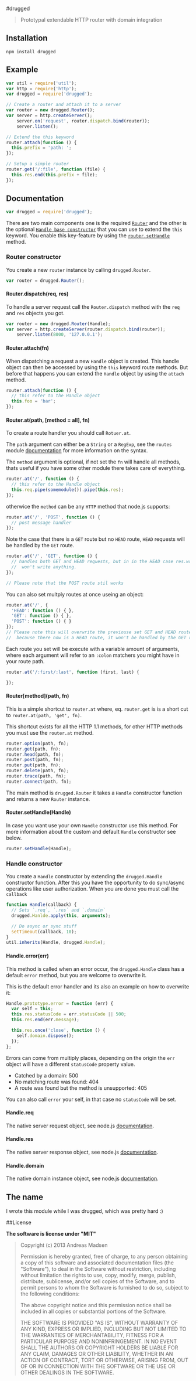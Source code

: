 #drugged

> Prototypal extendable HTTP router with domain integration

## Installation

```sheel
npm install drugged
```

## Example

```javascript
var util = require('util');
var http = require('http');
var drugged = require('drugged');

// Create a router and attach it to a server
var router = new drugged.Router();
var server = http.createServer();
    server.on('request', router.dispatch.bind(router));
    server.listen();

// Extend the this keyword
router.attach(function () {
  this.prefix = 'path: ';
});

// Setup a simple router
router.get('/:file', function (file) {
  this.res.end(this.prefix + file);
});
```

## Documentation

```javascript
var drugged = require('drugged');
```

There are two main components one is the required [`Router`](#router-constructor) and
the other is the optional [`Handle base constructor`](#handle-constructor) that you can
use to extend the `this` keyword. You enable this key-feature by using the
[`router.setHandle`](#routersethandlehandle) method.

### Router constructor

You create a new `router` instance by calling `drugged.Router`.

```javascript
var router = drugged.Router();
```

#### Router.dispatch(req, res)

To handle a server request call the `Router.dispatch` method with the `req` and
`res` objects you got.

```javascript
var router = new drugged.Router(Handle);
var server = http.createServer(router.dispatch.bind(router));
    server.listen(8000, '127.0.0.1');
```

#### Router.attach(fn)

When dispatching a request a new `Handle` object is created. This handle object
can then be accessed by using the `this` keyword route methods. But before
that happens you can extend the `Handle` object by using the `attach` method.

```javascript
router.attach(function () {
  // this refer to the Handle object
  this.foo = 'bar';
});
```

#### Router.at(path, [method = all], fn)

To create a route handler you should call `Rotuer.at`.

The `path` argument can either be a `String` or a `RegExp`, see the `routes`
module [documentation](https://github.com/aaronblohowiak/routes.js#path-formats)
for more information on the syntax.

The `method` argument is optional, if not set the `fn` will handle all methods,
thats useful if you have some other module there takes care of everything.

```javascript
router.at('/', function () {
  // this refer to the Handle object
  this.req.pipe(somemodule()).pipe(this.res);
});
```

otherwice the `method` can be any `HTTP` method that node.js supports:

```javascript
router.at('/', 'POST', function () {
  // post message handler
});
```

Note the case that there is a `GET` route but no `HEAD` route, `HEAD` requests
will be handled by the `GET` route.

```javascript
router.at('/', 'GET', function () {
  // handles both GET and HEAD requests, but in in the HEAD case res.write
  //  won't write anything.
});

// Please note that the POST route stil works
```

You can also set multply routes at once useing an object:

```javascript
router.at('/', {
  'HEAD': function () { },
  'GET': function () { },
  'POST': function () { }
});
// Please note this will overwrite the previouse set GET and HEAD routes and
//  because there now is a HEAD route, it won't be handled by the GET route.
```

Each route you set will be execute with a variable amount of arguments,
where each argument will refer to an `:colon` matchers you might have in your
route path.

```javascript
router.at('/:first/:last', function (first, last) {

});
```

#### Router\[method\]\(path, fn\)

This is a simple shortcut to `router.at` where, eq. `router.get` is is a short
cut to `router.at(path, 'get', fn)`.

This shortcut exists for all the HTTP 1.1 methods, for other HTTP methods you
must use the `router.at` method.

```javascript
router.option(path, fn);
router.get(path, fn);
router.head(path, fn);
router.post(path, fn);
router.put(path, fn);
router.delete(path, fn);
router.trace(path, fn);
router.connect(path, fn);
```

The main method is `drugged.Router` it takes a `Handle` constructor function
and returns a new `Router` instance.

#### Router.setHandle(Handle)

In case you want use your own `Handle` constructor use this method. For more
information about the custom and default `Handle` constructor see below.

```javascript
router.setHandle(Handle);
```

### Handle constructor

You create a `Handle` constructor by extending the `drugged.Handle` constructor
function. After this you have the opportunity to do sync/async operations like
user authorization. When you are done you must call the `callback`

```javascript
function Handle(callback) {
  // Sets `.req`, `.res` and `.domain`
  drugged.Hanlde.apply(this, arguments);

  // Do async or sync stuff
  setTimeout(callback, 10);
}
util.inherits(Handle, drugged.Handle);
```

#### Handle.error(err)

This method is called when an error occur, the `drugged.Handle` class has a
default `error` method, but you are welcome to overwrite it.

This is the default error handler and its also an example on how to overwrite
it:

```javascript
Handle.prototype.error = function (err) {
  var self = this;
  this.res.statusCode = err.statusCode || 500;
  this.res.end(err.message);

  this.res.once('close', function () {
    self.domain.dispose();
  });
};
```

Errors can come from multiply places, depending on the origin the `err` object
will have a different `statusCode` property value.

* Catched by a domain: 500
* No matching route was found: 404
* A route was found but the method is unsupported: 405

You can also call `error` your self, in that case no `statusCode` will be set.

#### Handle.req

The native server request object, see node.js
[documentation](http://nodejs.org/api/http.html#http_http_incomingmessage).

#### Handle.res

The native server response object, see node.js
[documentation](http://nodejs.org/api/http.html#http_class_http_serverresponse).

#### Handle.domain

The native domain instance object, see node.js
[documentation](http://nodejs.org/api/domain.html#domain_class_domain).

## The name

I wrote this module while I was drugged, which was pretty hard :)

##License

**The software is license under "MIT"**

> Copyright (c) 2013 Andreas Madsen
>
> Permission is hereby granted, free of charge, to any person obtaining a copy
> of this software and associated documentation files (the "Software"), to deal
> in the Software without restriction, including without limitation the rights
> to use, copy, modify, merge, publish, distribute, sublicense, and/or sell
> copies of the Software, and to permit persons to whom the Software is
> furnished to do so, subject to the following conditions:
>
> The above copyright notice and this permission notice shall be included in
> all copies or substantial portions of the Software.
>
> THE SOFTWARE IS PROVIDED "AS IS", WITHOUT WARRANTY OF ANY KIND, EXPRESS OR
> IMPLIED, INCLUDING BUT NOT LIMITED TO THE WARRANTIES OF MERCHANTABILITY,
> FITNESS FOR A PARTICULAR PURPOSE AND NONINFRINGEMENT. IN NO EVENT SHALL THE
> AUTHORS OR COPYRIGHT HOLDERS BE LIABLE FOR ANY CLAIM, DAMAGES OR OTHER
> LIABILITY, WHETHER IN AN ACTION OF CONTRACT, TORT OR OTHERWISE, ARISING FROM,
> OUT OF OR IN CONNECTION WITH THE SOFTWARE OR THE USE OR OTHER DEALINGS IN
> THE SOFTWARE.
